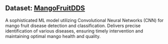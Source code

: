 ## Dataset: [MangoFruitDDS](https://www.kaggle.com/datasets/warcoder/mangofruitdds)
A sophisticated ML model utilizing Convolutional Neural Networks (CNN) for mango fruit disease detection and classification. Delivers precise identification of various diseases, ensuring timely intervention and maintaining optimal mango health and quality.
